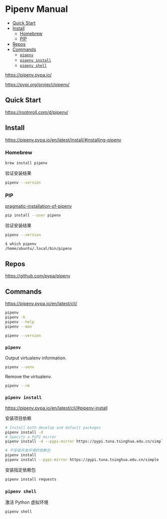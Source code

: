 <!-- omit in toc -->
# Pipenv Manual

- [Quick Start](#quick-start)
- [Install](#install)
  - [Homebrew](#homebrew)
  - [PIP](#pip)
- [Repos](#repos)
- [Commands](#commands)
  - [`pipenv`](#pipenv)
  - [`pipenv install`](#pipenv-install)
  - [`pipenv shell`](#pipenv-shell)

<https://pipenv.pypa.io/>

<https://pypi.org/project/pipenv/>

## Quick Start

<https://rootnroll.com/d/pipenv/>

## Install

<https://pipenv.pypa.io/en/latest/install/#installing-pipenv>

### Homebrew

```bash
brew install pipenv
```

验证安装结果

```bash
pipenv --version
```

### PIP

[pragmatic-installation-of-pipenv](https://pipenv.pypa.io/en/latest/install/#pragmatic-installation-of-pipenv)

```bash
pip install --user pipenv
```

验证安装结果

```bash
pipenv --version

$ which pipenv
/home/ubuntu/.local/bin/pipenv
```

## Repos

<https://github.com/pypa/pipenv>

## Commands

<https://pipenv.pypa.io/en/latest/cli/>

```bash
pipenv
pipenv -h
pipenv --help
pipenv --man
```

```bash
pipenv --version
```

### `pipenv`

Output virtualenv information.

```bash
pipenv --venv
```

Remove the virtualenv.

```bash
pipenv --rm
```

### `pipenv install`

<https://pipenv.pypa.io/en/latest/cli/#pipenv-install>

安装项目依赖

```bash
# Install both develop and default packages
pipenv install -d
# Specify a PyPI mirror
pipenv install -d --pypi-mirror https://pypi.tuna.tsinghua.edu.cn/simple

# 不安装开发环境的依赖包
pipenv install
pipenv install --pypi-mirror https://pypi.tuna.tsinghua.edu.cn/simple
```

安装指定依赖包

```bash
pipenv install requests
```

### `pipenv shell`

激活 Python 虚拟环境

```bash
pipenv shell
```
